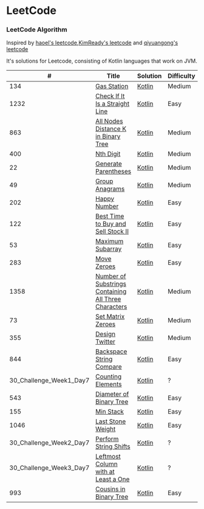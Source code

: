 LeetCode
========

### LeetCode Algorithm

Inspired by [haoel's leetcode](https://github.com/haoel/leetcode),[KimReady's leetcode](https://github.com/KimReady/Leetcode-JVM) and [qiyuangong's leetcode](https://github.com/qiyuangong/leetcode)

It's solutions for Leetcode, consisting of Kotlin languages that work on JVM.

| # | Title | Solution | Difficulty |
|---| ----- | -------- | ---------- |
|134|[Gas Station](https://leetcode.com/problems/gas-station/) | [Kotlin](./CanCompleteCircuit.kt)|Medium|
|1232|[Check If It Is a Straight Line](https://leetcode.com/problems/check-if-it-is-a-straight-line/) | [Kotlin](./Check_if_it_is_a_straight_line.kt)|Easy|
|863|[All Nodes Distance K in Binary Tree](https://leetcode.com/problems/all-nodes-distance-k-in-binary-tree/) | [Kotlin](./DistanceK.kt)|Medium|
|400|[Nth Digit](https://leetcode.com/problems/nth-digit/) | [Kotlin](./FindNthDigit.kt)|Medium|
|22|[Generate Parentheses](https://leetcode.com/problems/generate-parentheses/) | [Kotlin](./GenerateParenthesis.kt)|Medium|
|49|[Group Anagrams](https://leetcode.com/problems/group-anagrams/) | [Kotlin](.GenerateParenthesis.kt)|Medium|
|202|[Happy Number](https://leetcode.com/problems/happy-number/) | [Kotlin](./HappyNumber.kt)|Easy|
|122|[Best Time to Buy and Sell Stock II](https://leetcode.com/problems/best-time-to-buy-and-sell-stock-ii/) | [Kotlin](./MaxProfit.kt)|Easy|
|53|[Maximum Subarray](https://leetcode.com/problems/maximum-subarray/) | [Kotlin](./MaximumSubarray.kt)|Easy|
|283|[Move Zeroes](https://leetcode.com/problems/move-zeroes/) | [Kotlin](./MoveZeroes.kt)|Easy|
|1358|[Number of Substrings Containing All Three Characters](https://leetcode.com/problems/number-of-substrings-containing-all-three-characters/) | [Kotlin](./NumberOfSubstrings.kt)|Medium|
|73|[Set Matrix Zeroes](https://leetcode.com/problems/set-matrix-zeroes/) | [Kotlin](./SetZeroes.kt)|Medium|
|355|[Design Twitter](https://leetcode.com/problems/design-twitter/) | [Kotlin](./Twitter.kt)|Medium|
|844|[Backspace String Compare](https://leetcode.com/problems/backspace-string-compare/) | [Kotlin](./Backspace_String_Compare.kt)|Easy|
|30_Challenge_Week1_Day7|[Counting Elements](https://leetcode.com/explore/challenge/card/30-day-leetcoding-challenge/528/week-1/3289/) | [Kotlin](./CountingElements.kt)|?|
|543|[Diameter of Binary Tree](https://leetcode.com/problems/diameter-of-binary-tree/) | [Kotlin](./Diameter_of_Binary_Tree.kt)|Easy|
|155|[Min Stack](https://leetcode.com/problems/min-stack/) | [Kotlin](./Min_Stack.kt)|Easy|
|1046|[Last Stone Weight](https://leetcode.com/problems/last-stone-weight/) | [Kotlin](./lastStoneWeight.kt)|Easy|
|30_Challenge_Week2_Day7|[Perform String Shifts](https://leetcode.com/explore/challenge/card/30-day-leetcoding-challenge/529/week-2/3299/) | [Kotlin](./stringShift.kt)|?|
|30_Challenge_Week3_Day7|[Leftmost Column with at Least a One](https://leetcode.com/explore/challenge/card/30-day-leetcoding-challenge/530/week-3/3306/) | [Kotlin](./Leftmost_Column_with_at_Least_a_One.kt)|?|
|993|[Cousins in Binary Tree](https://leetcode.com/problems/cousins-in-binary-tree/) | [Kotlin](Cousins_in_Binary_Tree.kt)|Easy|


